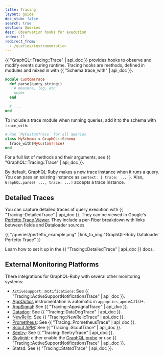 ```yaml
---
title: Tracing
layout: guide
doc_stub: false
search: true
section: Queries
desc: Observation hooks for execution
index: 11
redirect_from:
  - /queries/instrumentation
---
```


{{ "GraphQL::Tracing::Trace" | api_doc }} provides hooks to observe and modify events during runtime. Tracing hooks are methods, defined in modules and mixed in with {{ "Schema.trace_with" | api_doc }}.

```ruby
module CustomTrace
  def parse(query_string:)
    # measure, log, etc
    super
  end

  # ...
end
```

To include a trace module when running queries, add it to the schema with `trace_with`:

```ruby
# Run `MyCustomTrace` for all queries
class MySchema < GraphQL::Schema
  trace_with(MyCustomTrace)
end
```

For a full list of methods and their arguments, see {{ "GraphQL::Tracing::Trace" | api_doc }}.

By default, GraphQL-Ruby makes a new trace instance when it runs a query. You can pass an existing instance as `context: { trace: ... }`. Also, `GraphQL.parse( ..., trace: ...)` accepts a trace instance.

## Detailed Traces

You can capture detailed traces of query execution with {{ "Tracing::DetailedTrace" | api_doc }}. They can be viewed in Google's [Perfetto Trace Viewer](https://ui.perfetto.dev). They include a per-Fiber breakdown with links between fields and Dataloader sources.

{{ "/queries/perfetto_example.png" | link_to_img:"GraphQL-Ruby Dataloader Perfetto Trace" }}

Learn how to set it up in the {{ "Tracing::DetailedTrace" | api_doc }} docs.

## External Monitoring Platforms

There integrations for GraphQL-Ruby with several other monitoring systems:

- `ActiveSupport::Notifications`: See {{ "Tracing::ActiveSupportNotificationsTrace" | api_doc }}.
- [AppOptics](https://appoptics.com/) instrumentation is automatic in `appoptics_apm` v4.11.0+.
- [AppSignal](https://appsignal.com/): See {{ "Tracing::AppsignalTrace" | api_doc }}.
- [Datadog](https://www.datadoghq.com): See {{ "Tracing::DataDogTrace" | api_doc }}.
- [NewRelic](https://newrelic.com/): See {{ "Tracing::NewRelicTrace" | api_doc }}.
- [Prometheus](https://prometheus.io): See {{ "Tracing::PrometheusTrace" | api_doc }}.
- [Scout APM](https://scoutapp.com/): See {{ "Tracing::ScoutTrace" | api_doc }}.
- [Sentry](https://sentry.io): See {{ "Tracing::SentryTrace" | api_doc }}.
- [Skylight](https://www.skylight.io):  either enable the [GraphQL probe](https://www.skylight.io/support/getting-more-from-skylight#graphql) or use {{ "Tracing::ActiveSupportNotificationsTrace" | api_doc }}.
- Statsd: See {{ "Tracing::StatsdTrace" | api_doc }}.
